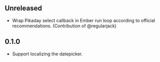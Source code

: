 ## Unreleased
* Wrap Pikaday select callback in Ember run loop according to official recommendations. (Contribution of @regularjack)

## 0.1.0
* Support localizing the datepicker.
